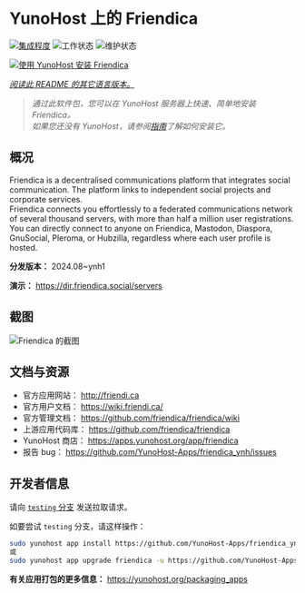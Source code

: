 <!--
注意：此 README 由 <https://github.com/YunoHost/apps/tree/master/tools/readme_generator> 自动生成
请勿手动编辑。
-->

# YunoHost 上的 Friendica

[![集成程度](https://apps.yunohost.org/badge/integration/friendica)](https://ci-apps.yunohost.org/ci/apps/friendica/)
![工作状态](https://apps.yunohost.org/badge/state/friendica)
![维护状态](https://apps.yunohost.org/badge/maintained/friendica)

[![使用 YunoHost 安装 Friendica](https://install-app.yunohost.org/install-with-yunohost.svg)](https://install-app.yunohost.org/?app=friendica)

*[阅读此 README 的其它语言版本。](./ALL_README.md)*

> *通过此软件包，您可以在 YunoHost 服务器上快速、简单地安装 Friendica。*  
> *如果您还没有 YunoHost，请参阅[指南](https://yunohost.org/install)了解如何安装它。*

## 概况

Friendica is a decentralised communications platform that integrates social communication. The platform links to independent social projects and corporate services.  
Friendica connects you effortlessly to a federated communications network of several thousand servers, with more than half a million user registrations. You can directly connect to anyone on Friendica, Mastodon, Diaspora, GnuSocial, Pleroma, or Hubzilla, regardless where each user profile is hosted.


**分发版本：** 2024.08~ynh1

**演示：** <https://dir.friendica.social/servers>

## 截图

![Friendica 的截图](./doc/screenshots/friendica-vier-profile.png)

## 文档与资源

- 官方应用网站： <http://friendi.ca>
- 官方用户文档： <https://wiki.friendi.ca/>
- 官方管理文档： <https://github.com/friendica/friendica/wiki>
- 上游应用代码库： <https://github.com/friendica/friendica>
- YunoHost 商店： <https://apps.yunohost.org/app/friendica>
- 报告 bug： <https://github.com/YunoHost-Apps/friendica_ynh/issues>

## 开发者信息

请向 [`testing` 分支](https://github.com/YunoHost-Apps/friendica_ynh/tree/testing) 发送拉取请求。

如要尝试 `testing` 分支，请这样操作：

```bash
sudo yunohost app install https://github.com/YunoHost-Apps/friendica_ynh/tree/testing --debug
或
sudo yunohost app upgrade friendica -u https://github.com/YunoHost-Apps/friendica_ynh/tree/testing --debug
```

**有关应用打包的更多信息：** <https://yunohost.org/packaging_apps>
